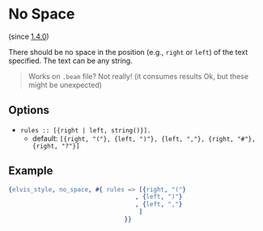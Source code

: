 # No Space

(since [1.4.0](https://github.com/inaka/elvis_core/releases/tag/1.4.0))

There should be no space in the position (e.g., `right` or `left`) of the text specified. The text
can be any string.

> Works on `.beam` file? Not really! (it consumes results Ok, but these might be unexpected)

## Options

- `rules :: [{right | left, string()}].`
  - default: `[{right, "("}, {left, ")"}, {left, ","}, {right, "#"}, {right, "?"}]`

## Example

```erlang
{elvis_style, no_space, #{ rules => [{right, "("}
                                   , {left, ")"}
                                   , {left, ","}
                                    ]
                                }}
```
